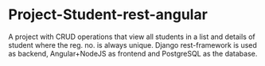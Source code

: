 # Project-Student-rest-angular
A project with CRUD operations that view all students in a list and details of student where the reg. no. is always unique. Django rest-framework is used as backend, Angular+NodeJS as frontend and PostgreSQL as the database.
